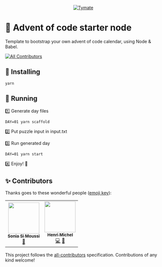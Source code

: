 <p align="center">
  <a href="https://tymate.com">
    <img alt="Tymate" src="https://studio.tymate.com/logo-long.svg" />
  </a>
</p>

# 🎄 Advent of code starter node

Template to bootstrap your own advent of code calendar, using Node & Babel.

<!-- ALL-CONTRIBUTORS-BADGE:START - Do not remove or modify this section -->
[![All Contributors](https://img.shields.io/badge/all_contributors-2-orange.svg?style=flat-square)](#contributors-)
<!-- ALL-CONTRIBUTORS-BADGE:END -->

## 🌱 Installing

```
yarn
```

## 🚀 Running

1️⃣ Generate day files

```
DAY=01 yarn scaffold
```

2️⃣ Put puzzle input in input.txt

3️⃣ Run generated day

```
DAY=01 yarn start
```

4️⃣ Enjoy! 🎄

## ✨ Contributors

Thanks goes to these wonderful people ([emoji key](https://allcontributors.org/docs/en/emoji-key)):

<!-- ALL-CONTRIBUTORS-LIST:START - Do not remove or modify this section -->
<!-- prettier-ignore-start -->
<!-- markdownlint-disable -->
<table>
  <tr>
    <td align="center"><a href="https://github.com/SoniaSim"><img src="https://avatars2.githubusercontent.com/u/67098778?v=4?s=100" width="100px;" alt=""/><br /><sub><b>Sonia Si Moussi</b></sub></a><br /><a href="https://github.com/tymate/advent-of-code-starter-node/issues?q=author%3ASoniaSim" title="Bug reports">🐛</a></td>
    <td align="center"><a href="https://github.com/Uptip"><img src="https://avatars2.githubusercontent.com/u/1025157?v=4?s=100" width="100px;" alt=""/><br /><sub><b>Henri Michel</b></sub></a><br /><a href="https://github.com/tymate/advent-of-code-starter-node/commits?author=Uptip" title="Code">💻</a> <a href="https://github.com/tymate/advent-of-code-starter-node/commits?author=Uptip" title="Documentation">📖</a></td>
  </tr>
</table>

<!-- markdownlint-restore -->
<!-- prettier-ignore-end -->

<!-- ALL-CONTRIBUTORS-LIST:END -->

This project follows the [all-contributors](https://github.com/all-contributors/all-contributors) specification. Contributions of any kind welcome!

